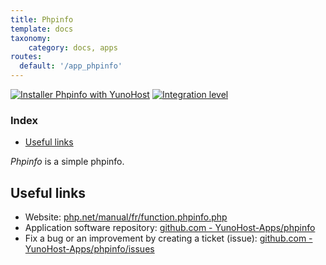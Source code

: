 ```yaml
---
title: Phpinfo
template: docs
taxonomy:
    category: docs, apps
routes:
  default: '/app_phpinfo'
---
```


[![Installer Phpinfo with YunoHost](https://install-app.yunohost.org/install-with-yunohost.svg)](https://install-app.yunohost.org/?app=phpinfo) [![Integration level](https://dash.yunohost.org/integration/phpinfo.svg)](https://dash.yunohost.org/appci/app/phpinfo)

### Index

- [Useful links](#useful-links)

*Phpinfo* is a simple phpinfo.

## Useful links

+ Website: [php.net/manual/fr/function.phpinfo.php](https://www.php.net/manual/fr/function.phpinfo.php)
+ Application software repository: [github.com - YunoHost-Apps/phpinfo](https://github.com/YunoHost-Apps/phpinfo_ynh)
+ Fix a bug or an improvement by creating a ticket (issue): [github.com - YunoHost-Apps/phpinfo/issues](https://github.com/YunoHost-Apps/phpinfo_ynh/issues)
